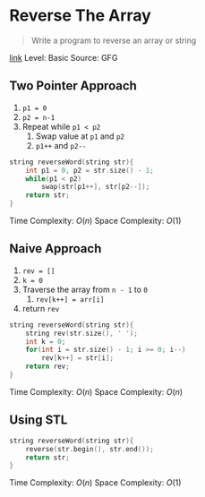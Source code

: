 # Reverse The Array

> Write a program to reverse an array or string

[link](https://www.geeksforgeeks.org/write-a-program-to-reverse-an-array-or-string/)
Level: Basic
Source: GFG

## Two Pointer Approach

1. `p1 = 0`
2. `p2 = n-1`
3. Repeat while `p1 < p2`
   1. Swap value at `p1` and `p2`
   2. `p1++` and `p2--`

```cpp
string reverseWord(string str){
    int p1 = 0, p2 = str.size() - 1;
    while(p1 < p2)
        swap(str[p1++], str[p2--]);
    return str;
}
```

Time Complexity: $O(n)$
Space Complexity: $O(1)$

## Naive Approach

1. `rev = []`
2. `k = 0`
3. Traverse the array from `n - 1` to `0`
   1. `rev[k++] = arr[i]`
4. return `rev`

```cpp
string reverseWord(string str){
    string rev(str.size(), ' ');
    int k = 0;
    for(int i = str.size() - 1; i >= 0; i--)
        rev[k++] = str[i];
    return rev;
}
```

Time Complexity: $O(n)$
Space Complexity: $O(n)$

## Using STL

```cpp
string reverseWord(string str){
    reverse(str.begin(), str.end());
    return str;
}
```

Time Complexity: $O(n)$
Space Complexity: $O(1)$
